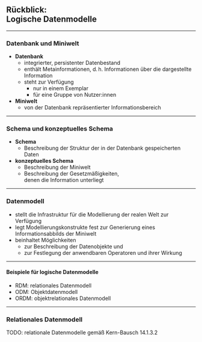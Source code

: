 ## Rückblick:<br/>Logische Datenmodelle

---

### Datenbank und Miniwelt

- **Datenbank**
  - integrierter, persistenter Datenbestand
  - enthält Metainformationen, d.&thinsp;h. Informationen über die dargestellte Information
  - steht zur Verfügung
    - nur in einem Exemplar
    - für eine Gruppe von Nutzer:innen
- **Miniwelt**
  - von der Datenbank repräsentierter Informationsbereich

---

### Schema und konzeptuelles Schema

- **Schema**
  - Beschreibung der Struktur der in der Datenbank gespeicherten Daten
- **konzeptuelles Schema**
  - Beschreibung der Miniwelt
  - Beschreibung der Gesetzmäßigkeiten,<br/>denen die Information unterliegt

---

### Datenmodell

- stellt die Infrastruktur für die Modellierung der realen Welt zur Verfügung
- legt Modellierungskonstrukte fest zur Generierung eines Informationsabbilds der Miniwelt
- beinhaltet Möglichkeiten
  - zur Beschreibung der Datenobjekte und
  - zur Festlegung der anwendbaren Operatoren und ihrer Wirkung

---

#### Beispiele für logische Datenmodelle

- RDM: relationales Datenmodell
- ODM: Objektdatenmodell
- ORDM: objektrelationales Datenmodell

---

### Relationales Datenmodell

TODO: relationale Datenmodelle gemäß Kern-Bausch 14.1.3.2

